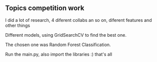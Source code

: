 ## Topics competition work

I did a lot of research, 4 diferent collabs an so on, diferent features and other things

Different models, using GridSearchCV to find the best one.

The chosen one was Random Forest Classification.


Run the main.py, also import the libraries :) that's all